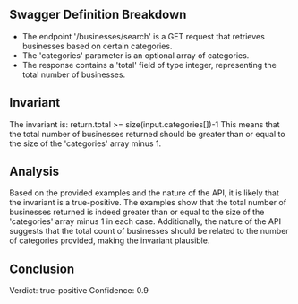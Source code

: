 ## Swagger Definition Breakdown
- The endpoint '/businesses/search' is a GET request that retrieves businesses based on certain categories.
- The 'categories' parameter is an optional array of categories.
- The response contains a 'total' field of type integer, representing the total number of businesses.

## Invariant
The invariant is: return.total >= size(input.categories[])-1
This means that the total number of businesses returned should be greater than or equal to the size of the 'categories' array minus 1.

## Analysis
Based on the provided examples and the nature of the API, it is likely that the invariant is a true-positive. The examples show that the total number of businesses returned is indeed greater than or equal to the size of the 'categories' array minus 1 in each case. Additionally, the nature of the API suggests that the total count of businesses should be related to the number of categories provided, making the invariant plausible.

## Conclusion
Verdict: true-positive
Confidence: 0.9
